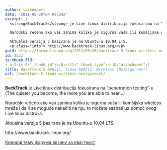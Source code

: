 ```yaml
---
author: laikexpert
date: "2011-05-20T04:09:24Z"
excerpt: |
  <strong>BackTrack</strong> je Live linux distribucija fokusirana na “penetration testing”-u. (The quieter you become, the more you are able to hear...)

  Narodski rečeno ako vas zanima koliko je sigurna vaša ili komšijska wireless mreža i da li se moguće nakačiti na nju, to možete saznati uz pomoć ovog Live linux distro-a.

  Aktuelna verzija 5 bazirana je na Ubuntu-u 10.04 LTS.
  <p class="info"> http://www.backtrack-linux.org/</p>
guid: https://forum.linuxo.org/2011/05/20/backtrack-5-linux-wireless-nesigurnost/
id: 2522
tc-thumb-fld:
- a:2:{s:9:"_thumb_id";b:0;s:11:"_thumb_type";s:10:"attachment";}
title: BackTrack 5 &#8211; linux &#8211; Wireless (Ne)Sigurnost?
url: /backtrack-5-linux-wireless-nesigurnost/
---
```

**BackTrack** je Live linux distribucija fokusirana na “penetration testing”-u. (The quieter you become, the more you are able to hear&#8230;)

Narodski rečeno ako vas zanima koliko je sigurna vaša ili komšijska wireless mreža i da li se moguće nakačiti na nju, to možete saznati uz pomoć ovog Live linux distro-a. 

Aktuelna verzija 5 bazirana je na Ubuntu-u 10.04 LTS.

<p class="info">
  http://www.backtrack-linux.org/
</p>

[Креирај тему форума везану за овај текст](https://linuxo.org/nova-tema-na-forumu/?se_pid=2522)